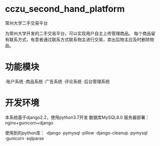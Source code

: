 # cczu_second_hand_platform
常州大学二手交易平台

为常州大学开发的二手交易平台，可以实现用户自主上传管理商品。
每个商品留有联系方式，有意者通过联系方式联系物主进行交易，卖出后物主应及时删除物品。

# 功能模块

·账户系统
·商品系统
·广告系统
·评论系统
·后台管理系统

# 开发环境

本系统基于django2.2，使用python3.7开发
数据库MySQL8.0
服务器部署：nginx+gunicorn+django

使用到的python库：
·django
·pymysql
·pillow
·django-cleanup
·pymysql
·gunicorn
·sqlparse
